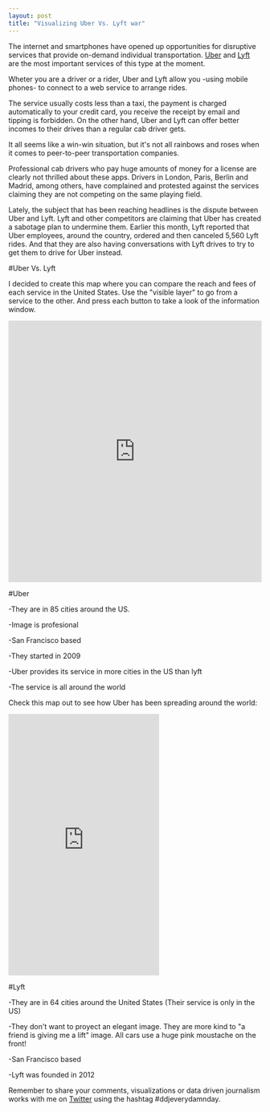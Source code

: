 ```yaml
---
layout: post
title: "Visualizing Uber Vs. Lyft war"
---
```



The internet and smartphones have opened up opportunities for disruptive services that provide on-demand individual transportation. [Uber](https://www.uber.com/) and [Lyft](https://www.lyft.com/) are the most important services of this type at the moment. 

Wheter you are a driver or a rider, Uber and Lyft allow you -using mobile phones-  to connect to a web service to arrange rides. 

The service usually costs less than a taxi, the payment is charged automatically to your credit card, you receive the receipt by email and tipping is forbidden. On the other hand, Uber and Lyft can offer better incomes to their drives than a regular cab driver gets. 

It all seems like a win-win situation, but it's not all rainbows and roses when it comes to peer-to-peer transportation companies. 

Professional cab drivers who pay huge amounts of money for a license are clearly not thrilled about these apps. Drivers in London, Paris, Berlin and Madrid, among others, have complained and protested against the services claiming they are not competing on the same playing field. 

Lately, the subject that has been reaching headlines is the dispute between Uber and Lyft. Lyft and other competitors are claiming that Uber has created a sabotage plan to undermine them. Earlier this month, Lyft reported that Uber employees, around the country, ordered and then canceled 5,560 Lyft rides.  And that they are also having conversations with Lyft drives to try to get them to drive for Uber instead.

#Uber Vs. Lyft 


I decided to create this map where you can compare the reach and fees of each service in the United States. Use the "visible layer" to go from a service to the other. And press each button to take a look of the information window. 

<iframe width='100%' height='520' frameborder='0' src='http://team.cartodb.com/u/kathy/viz/eab8b608-2eb1-11e4-9cf7-0e73339ffa50/embed_map' allowfullscreen webkitallowfullscreen mozallowfullscreen oallowfullscreen msallowfullscreen></iframe>


#Uber 

-They are in 85 cities around the US. 

-Image is profesional 

-San Francisco based

-They started in 2009 

-Uber provides its service in more cities in the US than lyft

-The service is all around the world



Check this map out to see how Uber has been spreading around the world: 

<iframe class="wide" height='520' frameborder='0' src='http://team.cartodb.com/u/kathy/viz/9832b222-2ec9-11e4-a888-0edbca4b5057/embed_map' allowfullscreen webkitallowfullscreen mozallowfullscreen oallowfullscreen msallowfullscreen></iframe>



#Lyft 

-They are in 64 cities around the United States (Their service is only in the US)

-They don't want to proyect an elegant image. They are more kind to "a friend is giving me a lift" image. All cars use a huge pink moustache on the front! 

-San Francisco based

-Lyft was founded in 2012



Remember to share your comments, visualizations or data driven journalism works with me on [Twitter](https://twitter.com/KathyPennacchio) using the hashtag #ddjeverydamnday. 
